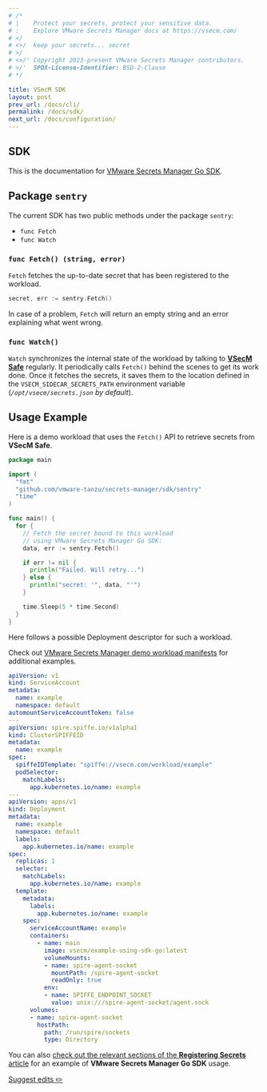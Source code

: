 ```yaml
---
# /*
# |    Protect your secrets, protect your sensitive data.
# :    Explore VMware Secrets Manager docs at https://vsecm.com/
# </
# <>/  keep your secrets... secret
# >/
# <>/' Copyright 2023-present VMware Secrets Manager contributors.
# >/'  SPDX-License-Identifier: BSD-2-Clause
# */

title: VSecM SDK
layout: post
prev_url: /docs/cli/
permalink: /docs/sdk/
next_url: /docs/configuration/
---
```


## SDK

This is the documentation for [VMware Secrets Manager Go SDK][go-sdk].

[go-sdk]: https://github.com/vmware-tanzu/secrets-manager/tree/main/sdk

## Package `sentry`

The current SDK has two public methods under the package `sentry`:

* `func Fetch`
* `func Watch`

### `func Fetch() (string, error)`

`Fetch` fetches the up-to-date secret that has been registered to the workload.

```go
secret, err := sentry.Fetch()
```

In case of a problem, `Fetch` will return an empty string and an error
explaining what went wrong.

### `func Watch()`

`Watch` synchronizes the internal state of the workload by talking to
[**VSecM Safe**][vsecm-safe] regularly. It periodically calls `Fetch()`
behind the scenes to get its work done. Once it fetches the secrets,
it saves them to the location defined in the `VSECM_SIDECAR_SECRETS_PATH`
environment variable (*`/opt/vsecm/secrets.json` by default*).

[vsecm-safe]: https://github.com/vmware-tanzu/secrets-manager/tree/main/app/safe

## Usage Example

Here is a demo workload that uses the `Fetch()` API to retrieve secrets from
**VSecM Safe**.

```go
package main

import (
  "fmt"
  "github.com/vmware-tanzu/secrets-manager/sdk/sentry"
  "time"
)

func main() {
  for {
    // Fetch the secret bound to this workload
    // using VMware Secrets Manager Go SDK:
    data, err := sentry.Fetch()

    if err != nil {
      println("Failed. Will retry...")
    } else {
      println("secret: '", data, "'")
    }

    time.Sleep(5 * time.Second)
  }
}
```

Here follows a possible Deployment descriptor for such a workload.

Check out [VMware Secrets Manager demo workload manifests][demos] for additional examples.

[demos]: https://github.com/vmware-tanzu/secrets-manager/tree/main/examples/using_sdk_go/k8s "Demo Workloads"

```yaml
apiVersion: v1
kind: ServiceAccount
metadata:
  name: example
  namespace: default
automountServiceAccountToken: false
---
apiVersion: spire.spiffe.io/v1alpha1
kind: ClusterSPIFFEID
metadata:
  name: example
spec:
  spiffeIDTemplate: "spiffe://vsecm.com/workload/example"
  podSelector:
    matchLabels:
      app.kubernetes.io/name: example
---
apiVersion: apps/v1
kind: Deployment
metadata:
  name: example
  namespace: default
  labels:
    app.kubernetes.io/name: example
spec:
  replicas: 1
  selector:
    matchLabels:
      app.kubernetes.io/name: example
  template:
    metadata:
      labels:
        app.kubernetes.io/name: example
    spec:
      serviceAccountName: example
      containers:
        - name: main
          image: vsecm/example-using-sdk-go:latest
          volumeMounts:
          - name: spire-agent-socket
            mountPath: /spire-agent-socket
            readOnly: true
          env:
          - name: SPIFFE_ENDPOINT_SOCKET
            value: unix:///spire-agent-socket/agent.sock
      volumes:
      - name: spire-agent-socket
        hostPath:
          path: /run/spire/sockets
          type: Directory
```

You can also [check out the relevant sections of the
**Registering Secrets** article][registering-secrets] for an example of
**VMware Secrets Manager Go SDK** usage.

[registering-secrets]: /docs/quickstart/#register-a-secret "Register a Secret"

<p class="github-button">
  <a href="https://github.com/vmware-tanzu/secrets-manager/blob/main/docs/_pages/0100-sdk.md">
    Suggest edits ✏️ 
  </a>
</p>